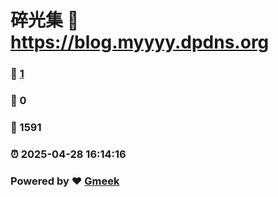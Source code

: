 # 碎光集 :link: https://blog.myyyy.dpdns.org 
### :page_facing_up: [1](https://blog.myyyy.dpdns.org/tag.html) 
### :speech_balloon: 0 
### :hibiscus: 1591 
### :alarm_clock: 2025-04-28 16:14:16 
### Powered by :heart: [Gmeek](https://github.com/Meekdai/Gmeek)
